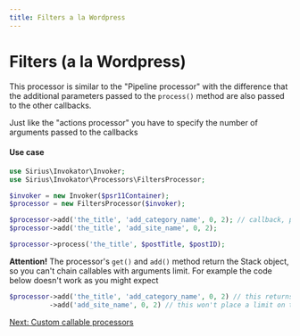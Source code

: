 ```yaml
---
title: Filters a la Wordpress
---
```


# Filters (a la Wordpress)

This processor is similar to the "Pipeline processor" with the difference that the additional parameters passed to the `process()` method are also passed to the other callbacks.

Just like the "actions processor" you have to specify the number of arguments passed to the callbacks

#### Use case

```php
use Sirius\Invokator\Invoker;
use Sirius\Invokator\Processors\FiltersProcessor;

$invoker = new Invoker($psr11Container);
$processor = new FiltersProcessor($invoker);

$processor->add('the_title', 'add_category_name', 0, 2); // callback, priority, no of arguments passed 
$processor->add('the_title', 'add_site_name', 0, 2);

$processor->process('the_title', $postTitle, $postID);
```

**Attention!** The processor's `get()` and `add()` method return the Stack object, so you can't chain callables with arguments limit. For example the code below doesn't work as you might expect

```php
$processor->add('the_title', 'add_category_name', 0, 2) // this returns the collection
          ->add('add_site_name', 0, 2) // this won't place a limit on the arguments for the 'add_site_name' function
```

[Next: Custom callable processors](2_6_custom_processors.md)
